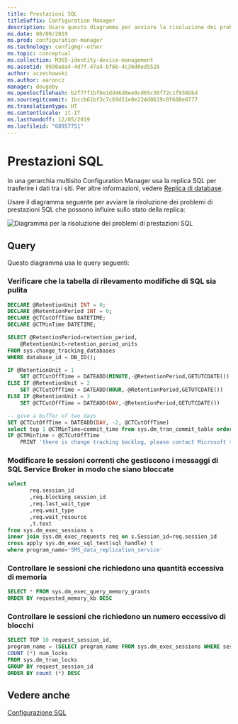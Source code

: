 ```yaml
---
title: Prestazioni SQL
titleSuffix: Configuration Manager
description: Usare questo diagramma per avviare la risoluzione dei problemi di prestazioni SQL per Configuration Manager
ms.date: 08/09/2019
ms.prod: configuration-manager
ms.technology: configmgr-other
ms.topic: conceptual
ms.collection: M365-identity-device-management
ms.assetid: 9930a8a4-4d7f-47a4-bf6b-4c36d0ed5528
author: aczechowski
ms.author: aaroncz
manager: dougeby
ms.openlocfilehash: b2f77f1bf8e1dd46d8ee9cd65c30f72c1f936bbd
ms.sourcegitcommit: 1bccb61bf3c7c69d51e0e224d0619c8f608e8777
ms.translationtype: HT
ms.contentlocale: it-IT
ms.lasthandoff: 12/05/2019
ms.locfileid: "68957751"
---
```

# <a name="sql-performance"></a>Prestazioni SQL

In una gerarchia multisito Configuration Manager usa la replica SQL per trasferire i dati tra i siti. Per altre informazioni, vedere [Replica di database](/sccm/core/plan-design/hierarchy/database-replication).

Usare il diagramma seguente per avviare la risoluzione dei problemi di prestazioni SQL che possono influire sullo stato della replica:

![Diagramma per la risoluzione dei problemi di prestazioni SQL](media/sql-performance.png)

<!-- PNG used instead of SVG because the SQL statements wrap weird in the SVG. The SVG file exists in the same location. -->

## <a name="queries"></a>Query

Questo diagramma usa le query seguenti:

### <a name="make-sure-sql-change-tracking-table-is-cleaned-up"></a>Verificare che la tabella di rilevamento modifiche di SQL sia pulita

```sql
DECLARE @RetentionUnit INT = 0;
DECLARE @RetentionPeriod INT = 0;
DECLARE @CTCutOffTime DATETIME;
DECLARE @CTMinTime DATETIME;

SELECT @RetentionPeriod=retention_period,  
    @RetentionUnit=retention_period_units  
FROM sys.change_tracking_databases  
WHERE database_id = DB_ID();

IF @RetentionUnit = 1
    SET @CTCutOffTime = DATEADD(MINUTE,-@RetentionPeriod,GETUTCDATE())
ELSE IF @RetentionUnit = 2
    SET @CTCutOffTime = DATEADD(HOUR,-@RetentionPeriod,GETUTCDATE())
ELSE IF @RetentionUnit = 3
    SET @CTCutOffTime = DATEADD(DAY,-@RetentionPeriod,GETUTCDATE())

-- give a buffer of two days
SET @CTCutOffTime = DATEADD(DAY, -2, @CTCutOffTime)
select top 1 @CTMinTime=commit_time from sys.dm_tran_commit_table order by commit_ts asc
IF @CTMinTime < @CTCutOffTime
    PRINT 'there is change tracking backlog, please contact Microsoft support'
```

### <a name="change-current-sessions-that-handle-sql-service-broker-messages-are-blocked"></a>Modificare le sessioni correnti che gestiscono i messaggi di SQL Service Broker in modo che siano bloccate

```sql
select
       req.session_id
       ,req.blocking_session_id
       ,req.last_wait_type
       ,req.wait_type
       ,req.wait_resource
       ,t.text
from sys.dm_exec_sessions s
inner join sys.dm_exec_requests req on s.Session_id=req.session_id
cross apply sys.dm_exec_sql_text(sql_handle) t
where program_name='SMS_data_replication_service'
```

### <a name="check-sessions-asking-too-much-memory"></a>Controllare le sessioni che richiedono una quantità eccessiva di memoria

```sql
SELECT * FROM sys.dm_exec_query_memory_grants
ORDER BY requested_memory_kb DESC
```

### <a name="check-sessions-taking-too-many-locks"></a>Controllare le sessioni che richiedono un numero eccessivo di blocchi

```sql
SELECT TOP 10 request_session_id,
program_name = (SELECT program_name FROM sys.dm_exec_sessions WHERE session_id=request_session_id),
COUNT (*) num_locks
FROM sys.dm_tran_locks
GROUP BY request_session_id
ORDER BY count (*) DESC
```

## <a name="see-also"></a>Vedere anche

[Configurazione SQL](/sccm/core/servers/manage/replication/sql-configuration)
